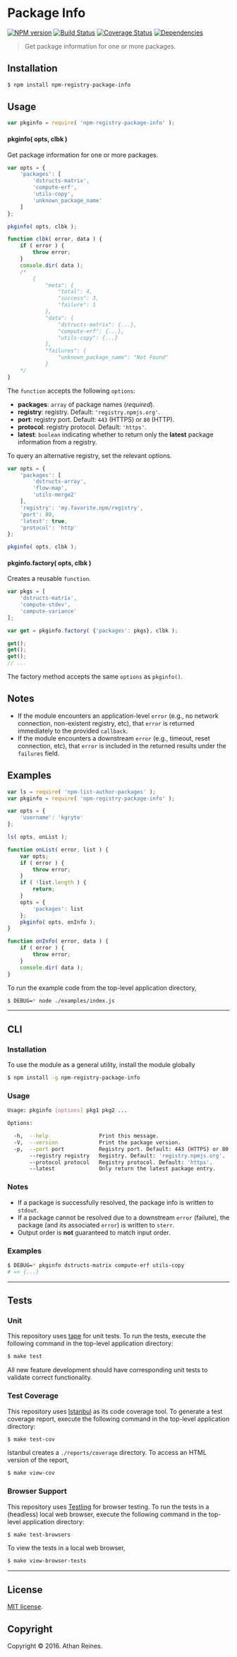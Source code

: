 Package Info
===
[![NPM version][npm-image]][npm-url] [![Build Status][build-image]][build-url] [![Coverage Status][coverage-image]][coverage-url] [![Dependencies][dependencies-image]][dependencies-url]

> Get package information for one or more packages.


## Installation

``` bash
$ npm install npm-registry-package-info
```


## Usage

``` javascript
var pkginfo = require( 'npm-registry-package-info' );
```

#### pkginfo( opts, clbk )

Get package information for one or more packages.

``` javascript
var opts = {
	'packages': [
		'dstructs-matrix',
		'compute-erf',
		'utils-copy',
		'unknown_package_name'
	]	
};

pkginfo( opts, clbk );

function clbk( error, data ) {
	if ( error ) {
		throw error;
	}
	console.dir( data );
	/*
		{
			"meta": {
				"total": 4,
				"success": 3,
				"failure": 1
			},
			"data": {
				"dstructs-matrix": {...},
				"compute-erf": {...},
				"utils-copy": {...}
			},
			"failures": {
				"unknown_package_name": "Not Found"
			}
	*/
}
```

The `function` accepts the following `options`:

*	__packages__: `array` of package names (*required*).
*	__registry__: registry. Default: `'registry.npmjs.org'`.
*	__port__: registry port. Default: `443` (HTTPS) or `80` (HTTP).
* 	__protocol__: registry protocol. Default: `'https'`.
* 	__latest__: `boolean` indicating whether to return only the __latest__ package information from a registry.

To query an alternative registry, set the relevant options.

``` javascript
var opts = {
	'packages': [
		'dstructs-array',
		'flow-map',
		'utils-merge2'
	],
	'registry': 'my.favorite.npm/registry',
	'port': 80,
	'latest': true,
	'protocol': 'http'
};

pkginfo( opts, clbk );
```


#### pkginfo.factory( opts, clbk )

Creates a reusable `function`.

``` javascript
var pkgs = [
	'dstructs-matrix',
	'compute-stdev',
	'compute-variance'
];

var get = pkginfo.factory( {'packages': pkgs}, clbk );

get();
get();
get();
// ...
```

The factory method accepts the same `options` as `pkginfo()`.


## Notes

*	If the module encounters an application-level `error` (e.g., no network connection, non-existent registry, etc), that `error` is returned immediately to the provided `callback`.
*	If the module encounters a downstream `error` (e.g., timeout, reset connection, etc), that `error` is included in the returned results under the `failures` field.


## Examples

``` javascript
var ls = require( 'npm-list-author-packages' );
var pkginfo = require( 'npm-registry-package-info' );

var opts = {
	'username': 'kgryte'
};

ls( opts, onList );

function onList( error, list ) {
	var opts;
	if ( error ) {
		throw error;
	}
	if ( !list.length ) {
		return;
	}
	opts = {
		'packages': list
	};
	pkginfo( opts, onInfo );
}

function onInfo( error, data ) {
	if ( error ) {
		throw error;
	}
	console.dir( data );
}
```

To run the example code from the top-level application directory,

``` bash
$ DEBUG=* node ./examples/index.js
```


---
## CLI

### Installation

To use the module as a general utility, install the module globally

``` bash
$ npm install -g npm-registry-package-info
```


### Usage

``` bash
Usage: pkginfo [options] pkg1 pkg2 ...

Options:

  -h,  --help                Print this message.
  -V,  --version             Print the package version.
  -p,  --port port           Registry port. Default: 443 (HTTPS) or 80 (HTTP).
       --registry registry   Registry. Default: 'registry.npmjs.org'.
       --protocol protocol   Registry protocol. Default: 'https'.
       --latest              Only return the latest package entry.
```


### Notes

*	If a package is successfully resolved, the package info is written to `stdout`.
*	If a package cannot be resolved due to a downstream `error` (failure), the package (and its associated `error`) is written to `sterr`.
*	Output order is __not__ guaranteed to match input order.


### Examples

``` bash
$ DEBUG=* pkginfo dstructs-matrix compute-erf utils-copy
# => {...}
```


---
## Tests

### Unit

This repository uses [tape][tape] for unit tests. To run the tests, execute the following command in the top-level application directory:

``` bash
$ make test
```

All new feature development should have corresponding unit tests to validate correct functionality.


### Test Coverage

This repository uses [Istanbul][istanbul] as its code coverage tool. To generate a test coverage report, execute the following command in the top-level application directory:

``` bash
$ make test-cov
```

Istanbul creates a `./reports/coverage` directory. To access an HTML version of the report,

``` bash
$ make view-cov
```


### Browser Support

This repository uses [Testling][testling] for browser testing. To run the tests in a (headless) local web browser, execute the following command in the top-level application directory:

``` bash
$ make test-browsers
```

To view the tests in a local web browser,

``` bash
$ make view-browser-tests
```

<!-- [![browser support][browsers-image]][browsers-url] -->


---
## License

[MIT license](http://opensource.org/licenses/MIT).


## Copyright

Copyright &copy; 2016. Athan Reines.


[npm-image]: http://img.shields.io/npm/v/npm-registry-package-info.svg
[npm-url]: https://npmjs.org/package/npm-registry-package-info

[build-image]: http://img.shields.io/travis/kgryte/npm-registry-package-info/master.svg
[build-url]: https://travis-ci.org/kgryte/npm-registry-package-info

[coverage-image]: https://img.shields.io/codecov/c/github/kgryte/npm-registry-package-info/master.svg
[coverage-url]: https://codecov.io/github/kgryte/npm-registry-package-info?branch=master

[dependencies-image]: http://img.shields.io/david/kgryte/npm-registry-package-info.svg
[dependencies-url]: https://david-dm.org/kgryte/npm-registry-package-info

[dev-dependencies-image]: http://img.shields.io/david/dev/kgryte/npm-registry-package-info.svg
[dev-dependencies-url]: https://david-dm.org/dev/kgryte/npm-registry-package-info

[github-issues-image]: http://img.shields.io/github/issues/kgryte/npm-registry-package-info.svg
[github-issues-url]: https://github.com/kgryte/npm-registry-package-info/issues

[tape]: https://github.com/substack/tape
[istanbul]: https://github.com/gotwarlost/istanbul
[testling]: https://ci.testling.com
